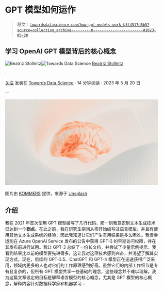 # GPT 模型如何运作

> 原文：[`towardsdatascience.com/how-gpt-models-work-b5f4517d5b5?source=collection_archive---------0-----------------------#2023-05-20`](https://towardsdatascience.com/how-gpt-models-work-b5f4517d5b5?source=collection_archive---------0-----------------------#2023-05-20)

## 学习 OpenAI GPT 模型背后的核心概念

[](https://medium.com/@bea_684?source=post_page-----b5f4517d5b5--------------------------------)![Beatriz Stollnitz](https://medium.com/@bea_684?source=post_page-----b5f4517d5b5--------------------------------)[](https://towardsdatascience.com/?source=post_page-----b5f4517d5b5--------------------------------)![Towards Data Science](https://towardsdatascience.com/?source=post_page-----b5f4517d5b5--------------------------------) [Beatriz Stollnitz](https://medium.com/@bea_684?source=post_page-----b5f4517d5b5--------------------------------)

·

[关注](https://medium.com/m/signin?actionUrl=https%3A%2F%2Fmedium.com%2F_%2Fsubscribe%2Fuser%2F1c8863892480&operation=register&redirect=https%3A%2F%2Ftowardsdatascience.com%2Fhow-gpt-models-work-b5f4517d5b5&user=Beatriz+Stollnitz&userId=1c8863892480&source=post_page-1c8863892480----b5f4517d5b5---------------------post_header-----------) 发表在 [Towards Data Science](https://towardsdatascience.com/?source=post_page-----b5f4517d5b5--------------------------------) · 14 分钟阅读 · 2023 年 5 月 20 日 [](https://medium.com/m/signin?actionUrl=https%3A%2F%2Fmedium.com%2F_%2Fvote%2Ftowards-data-science%2Fb5f4517d5b5&operation=register&redirect=https%3A%2F%2Ftowardsdatascience.com%2Fhow-gpt-models-work-b5f4517d5b5&user=Beatriz+Stollnitz&userId=1c8863892480&source=-----b5f4517d5b5---------------------clap_footer-----------)

--

[](https://medium.com/m/signin?actionUrl=https%3A%2F%2Fmedium.com%2F_%2Fbookmark%2Fp%2Fb5f4517d5b5&operation=register&redirect=https%3A%2F%2Ftowardsdatascience.com%2Fhow-gpt-models-work-b5f4517d5b5&source=-----b5f4517d5b5---------------------bookmark_footer-----------)![](img/3aacc19848583f3211780a4e9883415e.png)

图片由 [KOMMERS](https://unsplash.com/@kommers?utm_source=medium&utm_medium=referral) 提供，来源于 [Unsplash](https://unsplash.com/?utm_source=medium&utm_medium=referral)

## **介绍**

我在 2021 年首次使用 GPT 模型编写了几行代码，那一刻我意识到文本生成技术已达到一个**拐点**。在此之前，我在研究生期间从零开始编写过语言模型，并且有使用其他文本生成系统的经验，因此我知道让它们产生有用结果是多么困难。我很幸运能在 Azure OpenAI Service 发布的公告中获得 GPT-3 的早期访问权限，并在其发布前进行试用。我让 GPT-3 总结了一份长文档，并尝试了少量示例提示。我看到结果比以前的模型要先进得多，这让我对这项技术感到兴奋，并渴望了解其实现方式。现在，后续的 GPT-3.5、ChatGPT 和 GPT-4 模型正在迅速获得广泛采用，领域内更多的人也对它们的工作原理感到好奇。虽然它们的内部工作细节是专有且复杂的，但所有 GPT 模型共享一些基础的理念，这些理念并不难以理解。我为这篇文章设定的目标是解释语言模型的核心概念，尤其是 GPT 模型的核心概念，解释内容针对数据科学家和机器学习…
